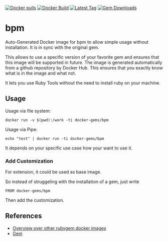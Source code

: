 [![Docker pulls](https://img.shields.io/docker/pulls/rubygem/bpm.svg)](https://hub.docker.com/r/rubygem/bpm/)
[![Docker Build](https://img.shields.io/docker/automated/rubygem/bpm.svg)](https://hub.docker.com/r/rubygem/bpm/)
[![Latest Tag](https://img.shields.io/github/tag/docker-rubygem/bpm.svg)](https://hub.docker.com/r/rubygem/bpm/)
[![Gem Downloads](https://img.shields.io/gem/dt/bpm.svg)](https://rubygems.org/gems/bpm/)
# bpm

Auto-Generated Docker image for bpm to allow simple usage without installation.
It is in sync with the original gem.

This allows to use a specific version of your favorite gem and ensures that this image will be supported in future.
The image is generated automatically from a github repository by Docker Hub.
This ensures that you exactly know what is in the image and what not.

It lets you use Ruby Tools without the need to install ruby on your machine.

## Usage

Usage via file system:

`docker run -v $(pwd):/work -ti docker-gems/bpm`

Usage via Pipe:

`echo "test" | docker run -ti docker-gems/bpm`

It depends on your specific use case how your want to use it.

### Add Customization

For extension, it could be used as base image.

So instead of struggeling with the installation of a gem, just write

`FROM docker-gems/bpm`

Then add the customization.

## References

 - [Overview over other rubygem docker images](https://github.com/thinkbot/docker-rubygem)
 - [Gem](https://rubygems.org/gems/bpm/)
